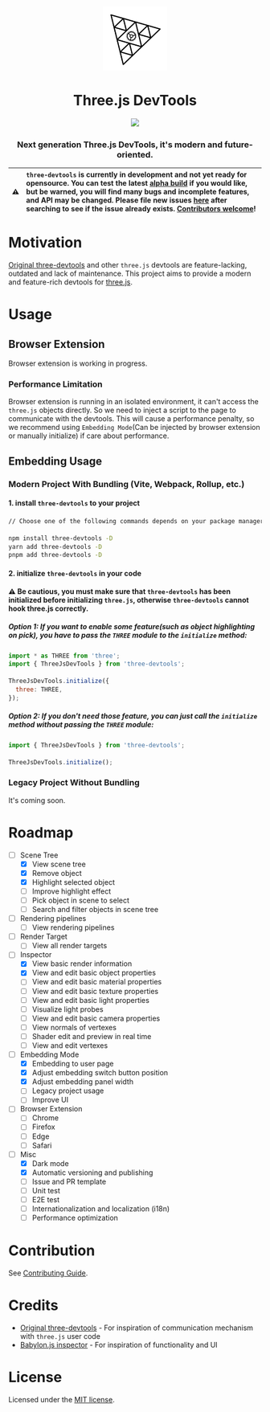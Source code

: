 <p align="center">
  <img src="./resource/logo.svg" height="128">
  <h1 align="center">Three.js DevTools</h1>
</p>

<p align="center">
  <a href="https://www.npmjs.com/package/three-devtools"><img src="https://img.shields.io/npm/v/three-devtools?style=for-the-badge"></a>
</p>

<h3 align="center">
  Next generation Three.js DevTools, it's modern and future-oriented.
</h3>

| ⚠️  | `three-devtools` is currently in development and not yet ready for opensource. You can test the latest [alpha build](https://github.com/vimcaw/three-devtools/releases/latest) if you would like, but be warned, you will find many bugs and incomplete features, and API may be changed. Please file new issues [here](https://github.com/vimcaw/three-devtools/issues) after searching to see if the issue already exists. [Contributors welcome](https://github.com/vimcaw/three-devtools/blob/main/CONTRIBUTING.md)! |
| --- | :----------------------------------------------------------------------------------------------------------------------------------------------------------------------------------------------------------------------------------------------------------------------------------------------------------------------------------------------------------------------------------------------------------------------------------------------------------------------------------------------------------------------- |

# Motivation

[Original three-devtools](https://github.com/threejs/three-devtools) and other `three.js` devtools are feature-lacking, outdated and lack of maintenance. This project aims to provide a modern and feature-rich devtools for [three.js](https://threejs.org).

# Usage

## Browser Extension

Browser extension is working in progress.

### Performance Limitation

Browser extension is running in an isolated environment, it can't access the `three.js` objects directly. So we need to inject a script to the page to communicate with the devtools. This will cause a performance penalty, so we recommend using `Embedding Mode`(Can be injected by browser extension or manually initialize) if care about performance.

## Embedding Usage

### Modern Project With Bundling (Vite, Webpack, Rollup, etc.)

#### 1. install `three-devtools` to your project

```bash
// Choose one of the following commands depends on your package manager

npm install three-devtools -D
yarn add three-devtools -D
pnpm add three-devtools -D
```

#### 2. initialize `three-devtools` in your code

**⚠️ Be cautious, you must make sure that `three-devtools` has been initialized before initializing `three.js`, otherwise `three-devtools` cannot hook three.js correctly.**

##### Option 1: If you want to enable some feature(such as object highlighting on pick), you have to pass the `THREE` module to the `initialize` method:

```js
import * as THREE from 'three';
import { ThreeJsDevTools } from 'three-devtools';

ThreeJsDevTools.initialize({
  three: THREE,
});
```

##### Option 2: If you don't need those feature, you can just call the `initialize` method without passing the `THREE` module:

```js
import { ThreeJsDevTools } from 'three-devtools';

ThreeJsDevTools.initialize();
```

### Legacy Project Without Bundling

It's coming soon.

# Roadmap

- [ ] Scene Tree
  - [x] View scene tree
  - [x] Remove object
  - [x] Highlight selected object
  - [ ] Improve highlight effect
  - [ ] Pick object in scene to select
  - [ ] Search and filter objects in scene tree
- [ ] Rendering pipelines
  - [ ] View rendering pipelines
- [ ] Render Target
  - [ ] View all render targets
- [ ] Inspector
  - [x] View basic render information
  - [x] View and edit basic object properties
  - [ ] View and edit basic material properties
  - [ ] View and edit basic texture properties
  - [ ] View and edit basic light properties
  - [ ] Visualize light probes
  - [ ] View and edit basic camera properties
  - [ ] View normals of vertexes
  - [ ] Shader edit and preview in real time
  - [ ] View and edit vertexes
- [ ] Embedding Mode
  - [x] Embedding to user page
  - [x] Adjust embedding switch button position
  - [x] Adjust embedding panel width
  - [ ] Legacy project usage
  - [ ] Improve UI
- [ ] Browser Extension
  - [ ] Chrome
  - [ ] Firefox
  - [ ] Edge
  - [ ] Safari
- [ ] Misc
  - [x] Dark mode
  - [x] Automatic versioning and publishing
  - [ ] Issue and PR template
  - [ ] Unit test
  - [ ] E2E test
  - [ ] Internationalization and localization (i18n)
  - [ ] Performance optimization

# Contribution

See [Contributing Guide](CONTRIBUTING.md).

# Credits

- [Original three-devtools](https://github.com/threejs/three-devtools) - For inspiration of communication mechanism with `three.js` user code
- [Babylon.js inspector](https://doc.babylonjs.com/toolsAndResources/inspector) - For inspiration of functionality and UI

# License

Licensed under the [MIT license](./LICENSE).

